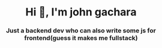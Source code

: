 <h1 align="center">Hi 👋, I'm john gachara</h1>
<h3 align="center">Just a backend dev who can also write some js for frontend(guess it makes me fullstack)</h3>

